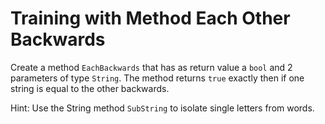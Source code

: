 # Training with Method Each Other Backwards

Create a method `EachBackwards` that has as return value a `bool` and 2 parameters of type `String`. The method returns `true` exactly then if one string is equal to the other backwards.

Hint: Use the String method `SubString` to isolate single letters from words.